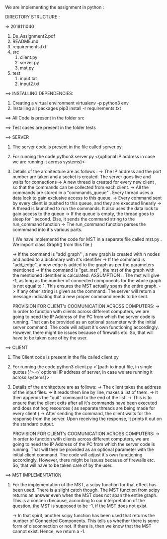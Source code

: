 We are implementing the assignment in python :

DIRECTORY STRUCTURE : 

=> 2018111040
1. Ds_Assignment2.pdf
2. README.md
3. requirements.txt
4. src
	1. client.py
	2. server.py
	3. mst.py
5. test
	1. input.txt
	2. input2.txt




==> INSTALLING DEPENDENCIES:
1. Creating a virtual environment
		virtualenv -p python3 env
2. Installing all packages 
		pip3 install -r requirements.txt

==> All Code is present in the folder src

==> Test cases are present in the folder tests


==> SERVER

1. The server code is present in the file called server.py.

2. For running the code
	python3 server.py <{optional IP address in case we are running it across systems}>

3. Details of the architecture are as follows :
	->  The IP address and the port number are taken and a socket is created. The server goes live and waits for connections
	-> 	A new thread is created for every new client , so that the commands can be collected from each client.
	-> 	All the commands are stored in a "commands_queue" .  Every thread uses a data lock to gain exclusive access to this queue. 
	->	Every command sent by every client is pushed to this queue, and they are executed linearly
	->	A thread is launched to run the commands. It also uses the data lock to gain access to the queue
	-> 	If the queue is empty, the thread goes to sleep for 1 second. Else, it sends the command string to the
		run_command function
	-> 	The run_command function parses the commmand into it's various parts.

	{ We have implementd the code for MST in a separate file called mst.py . We import class Graph() from this file }

	->	If the command is "add_graph" , a new graph is created with n nodes and added to a dictionary with it's identifier
	->	If the command is "add_edge", a new edge is added to the graph as per the parameters mentioned
	->	If the command is "get_mst" , the mst of the graph with the mentioned identifier is calculated. 
		ASSUMPTION :: The mst will give -1, as long as the number of connected components for the whole graph is not equal to 1. This ensures the MST actually spans the entire graph.
	->	If any other string is given as the command. The server will return a message indicating that a new proper 			command needs to be sent.
	
	PROVISION FOR CLIENT's COOMUNICATION ACROSS COMPUTERS:
	->	In order to function with clients across different computers, we are going to need the IP Address of the PC from which the server code is running. That can be provided as an optional parameter with the initial server command. The code will adjust it's own functioning accordingly. 
	However, there might be issues because of firewalls etc. So, that will have to be taken care of by the user.



==> CLIENT
1. The Client code is present in the file called client.py

2. For running the code
	python3 client.py <'{path to input file, in single quotes }'>  <{ optional IP address of server, in case we are running it across systems}>

3. Details of the architecture are as follows:
	->	The client takes the address of the input files. 
	->	It reads them line by line, makes a list of them. 
	->	It then appends the "quit" command to the end of the list. 
	->	This is to ensure that the client exits after all it's commands have been executed and does not hog resources ( 	as separate threads are being made for every client )
	->	After sending the command, the client waits for the response from the server. Upon receiving the response, it 		prints it out on the standard output.

	PROVISION FOR CLIENT's COOMUNICATION ACROSS COMPUTERS:
	->	In order to function with clients across different computers, we are going to need the IP Address of the PC from which the server code is running. That will then be provided as an optional parameter with the initial client command. The code will adjust it's own functioning accordingly. 
	However, there might be issues because of firewalls etc. So, that will have to be taken care of by the user.


==> MST IMPLEMENTATION
1. For the implementation of the MST, a scipy function for that effect has been used. 
	There is a slight catch though. The MST function from scipy returns an answer even when the MST does not span the entire graph. This is a concern because, according to our interpretation of the question, the MST is supposed to be -1, if the MST does not exist.

	->	In that spirit, another scipy function has been used that returns the number of Connected Components. This tells us whether there is some form of disconnection or not. If there is, then we know that the MST cannot exist. Hence, we return a -1.
